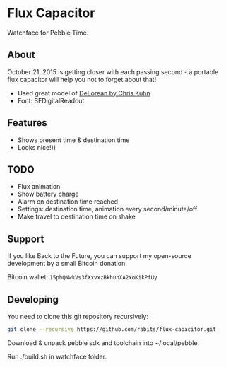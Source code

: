 Flux Capacitor
==============

Watchface for Pebble Time.

About
-----
October 21, 2015 is getting closer with each passing second - a portable flux capacitor will help you not to forget about that!

* Used great model of [DeLorean by Chris Kuhn](http://www.blendswap.com/blends/view/68371)
* Font: SFDigitalReadout

Features
--------
* Shows present time & destination time
* Looks nice!))

TODO
----
* Flux animation
* Show battery charge
* Alarm on destination time reached
* Settings: destination time, animation every second/minute/off
* Make travel to destination time on shake

Support
-------
If you like Back to the Future, you can support my open-source development by a small Bitcoin donation.

Bitcoin wallet: `15phQNwkVs3fXxvxzBkhuhXA2xoKikPfUy`

Developing
----------
You need to clone this git repository recursively:

```sh
git clone --recursive https://github.com/rabits/flux-capacitor.git
```

Download & unpack pebble sdk and toolchain into ~/local/pebble.

Run ./build.sh in watchface folder.

